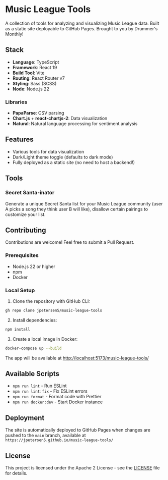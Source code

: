# Music League Tools

A collection of tools for analyzing and visualizing Music League data. Built as a static site deployable to GitHub Pages. Brought to you by Drummer's Monthly!

## Stack

- **Language**: TypeScript
- **Framework**: React 19
- **Build Tool**: Vite
- **Routing**: React Router v7
- **Styling**: Sass (SCSS)
- **Node**: Node.js 22

### Libraries

- **PapaParse**: CSV parsing
- **Chart.js** + **react-chartjs-2**: Data visualization
- **Natural**: Natural language processing for sentiment analysis

## Features

- Various tools for data visualization
- Dark/Light theme toggle (defaults to dark mode)
- Fully deployed as a static site (no need to host a backend!)

## Tools

### Secret Santa-inator

Generate a unique Secret Santa list for your Music League community (user A picks a song they think user B will like), disallow certain pairings to customize your list.

## Contributing

Contributions are welcome! Feel free to submit a Pull Request.

### Prerequisites

- Node.js 22 or higher
- npm
- Docker

### Local Setup

1. Clone the repository with GitHub CLI:

```bash
gh repo clone jpetersen5/music-league-tools
```

2. Install dependencies:

```bash
npm install
```

3. Create a local image in Docker:

```bash
docker-compose up --build
```

The app will be available at [http://localhost:5173/music-league-tools/](http://localhost:5173/music-league-tools/)

## Available Scripts

- `npm run lint` - Run ESLint
- `npm run lint:fix` - Fix ESLint errors
- `npm run format` - Format code with Prettier
- `npm run docker:dev` - Start Docker instance

## Deployment

The site is automatically deployed to GitHub Pages when changes are pushed to the `main` branch, available at `https://jpetersen5.github.io/music-league-tools/`

## License

This project is licensed under the Apache 2 License - see the [LICENSE](LICENSE) file for details.
